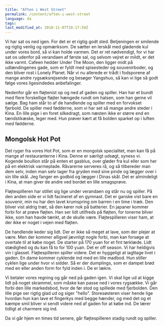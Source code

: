 ```yaml
---
title: "Aften i West Street"
permalink: /content/aften-i-west-street
language: da
tags:
last_modified_at: 2010-11-07T18:17:59Z
---
```


Vi har sat os ned igen. For det er et rigtig godt sted. Betjeningen er smilende og rigtig venlig og opmærksom. De sætter en lerskål med glødende kul under vores bord, så vi kan holde varmen. Det er ret nødvendigt, for vi har sat os udenfor på verandaen af første sal, og selvom vejret er mildt, er det ikke varmt. Cafeen hedder Under The Moon, den ligger midt på udlændingenes gade, som er fyldt med spisesteder og souvenirboder, og den bliver rost i Lonely Planet. Når vi nu allerede er trådt i fodsporene af mange andre rygsæksrejsende og besøger Yangshuo, så kan vi lige så godt følge vores ligesindedes anbefalinger.

Nedenfor går en fløjtenist op og ned af gaden og spiller. Han har et bundt med flere forskellige fløjter hængede rundt om halsen, som han gerne vil sælge. Bag ham står to af de handlende og spiller med en forvokset fjerbold. De spiller med fødderne, som vi har set så mange andre steder i Kina. En lille pige i en foret silkedragt, som næsten ikke er større end en tændstikæske, leger med. Hun prøver kært at få bolden sparket op i luften med fødderne.

Mongolsk Hot Pot
----------------

Det ryger fra vores Hot Pot, som er en mongolsk specialitet, man kan få på mange af restauranterne i Kina. Denne er særligt udsøgt, syness vi. Kogende boullion står på enten et gasblus, over gløder fra kul eller som her på en elektrisk varmeplade. Råvarerne serveres rå, og så tilbereder man dem selv, inden man selv tager fra gryden med sine pinde og lægger over i sin lille skål. Jeg fanger en godbid og lægger i Dinas skål. Det er almindeligt i Kina, at man giver de andre ved bordet en lille smagsprøve.

Fløjtespilleren har stillet sig lige under verandaen og står nu og spiller. På den anden side er vi lidt facineret af en gymnast. Det er ganske vist bare en souvenir, min nu har den lavet krumspring om barren i en time i træk. Den bliver vist aldrig træt, så den kører nok på batterier. En japaner kommer forbi for at prøve fløjten. Han ser lidt utilfreds på fløjten, for tonerne bliver ikke, som han havde tænkt, at de skulle være. Fløjtespilleren viser ham, at der ikke er noget i vejen med fløjten.

De handlende keder sig lidt. Der er ikke så meget at lave, som der plejer at være. Men der kommer alligvel jævnligt nogle forbi, man kan forsøge at overtale til at købe noget. De starter på 170 yuan for et fint tørklæde. Lidt stædighed og du kan få to for 100 yuan. Det er off season. Vi har heldigvis vin i glasset. Fløjtespilleren spiller videre. Det er hyggeligt at iagttage livet i gaden. En dame kommer cyklende ind med en lille madbod. Hun stiller cyklen lige under hvor vi sidder. Så er der dumplings, som er dampet brød med en eller anden form for fyld inden i. De er lækre.

Vi betaler vores regning og går ned på gaden igen. Vi skal lige ud at kigge lidt på noget skrammel, som måske kan passe ned i vores rygsække. Vi går forbi den lille markedsbod, hvor de før stod og spillede med fjerbolden. Den lille pige ser rigtig glad ud og siger "hello". Storesøsteren viser hende lige hvordan hun kan lave et fingerkys med begge hænder, og med det og et kæmpe smil bliver vi sendt videre ned af gaden for at købe ind. De lærer tidligt at charmere sig ind.

Da vi går hjem en times tid senere, går fløjtespilleren stadig rundt og spiller.
